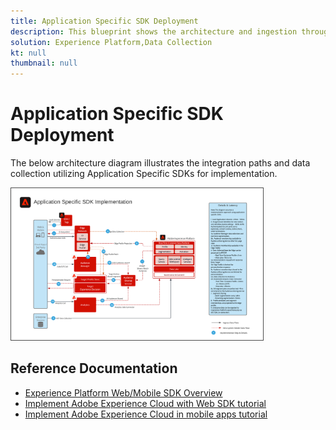 ```yaml
---
title: Application Specific SDK Deployment
description: This blueprint shows the architecture and ingestion through the Application Spcific SDKs
solution: Experience Platform,Data Collection
kt: null
thumbnail: null
---
```

# Application Specific SDK Deployment 

The below architecture diagram illustrates the integration paths and data collection utilizing Application Specific SDKs for implementation.

<img src="assets/app_sdk_flow.png" alt="Reference architecture for implementation using application specific SDKs" style="width:80%; border:1px solid #4a4a4a" />

## Reference Documentation

* [Experience Platform Web/Mobile SDK Overview](https://experienceleague.adobe.com/docs/experience-platform/edge/home.html?lang=en)
* [Implement Adobe Experience Cloud with Web SDK tutorial](https://experienceleague.adobe.com/docs/platform-learn/implement-web-sdk/overview.html)
* [Implement Adobe Experience Cloud in mobile apps tutorial](https://experienceleague.adobe.com/docs/platform-learn/implement-mobile-sdk/overview.html)
